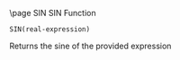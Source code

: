 \page SIN SIN Function
```basic
SIN(real-expression)
```
Returns the sine of the provided expression

